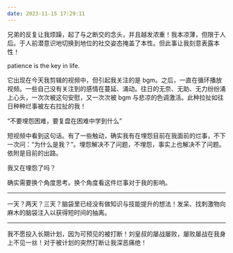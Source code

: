 ```yaml
---
date: 2023-11-15 17:29:11
---
```


兄弟的反复让我烦躁，起了与之断交的念头，并且越发浓重！我本凉薄，但限于人后。于人前潜意识地切换到地位的社交姿态掩盖了本性。但此事让我刻意表露本性！

patience is the key in life.

它出现在今天我剪辑的视频中，但引起我关注的是 bgm。之后，一直在循环播放视频。一些自己没有关注到的感情在蔓延、涌动。往日的无奈、无助、无力纷纷涌上心头，一次次被这句安慰，又一次次被 bgm 与悲凉的色调激活。此种拉扯如往日种种烂事被左右拉扯的我！

“不要埋怨困难，要复盘在困难中学到什么”

短视频中看到这句话。有了一些触动，确实我有在埋怨目前在我面前的烂事，不下一次问：“为什么是我？”。埋怨解决不了问题，不埋怨，事实上也解决不了问题。依附是目前的出路。

我又在埋怨了吗？

确实需要换个角度思考。换个角度看这件烂事对于我的影响。


-------

一天？两天？三天？脑袋里已经没有做知识与技能提升的想法！发呆、找刺激物向麻木的脑袋注入以获得短时间的抽离。

-------

我不愿投入长期计划，因为可预见的被打断！刘皇叔的屡战屡败，屡败屡战在我身上不见一丝！对于被计划的突然打断让我深恶痛绝！